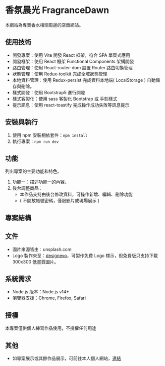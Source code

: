 # 香氛晨光 FragranceDawn

本網站為專賣香水相關周邊的店商網站。

## 使用技術

- 開發專案：使用 Vite 開發 React 框架，符合 SPA 單頁式應用
- 開發框架：使用 React 框架 Functional Components 架構開發
- 路由管理：使用 React-router-dom 設置 Router 路由切換管理
- 狀態管理：使用 Redux-toolkit 完成全域狀態管理
- 本地資料管理：使用 Redux-persist 完成資料本地端( LocalStorage ) 自動儲存與刪除。
- 樣式開發：使用 Bootstrap5 進行開發
- 樣式客製化：使用 sass 客製化 Bootstrap 或 手刻樣式
- 提示訊息：使用 react-toastify 完成操作成功失敗等訊息提示

## 安裝與執行

1. 使用 npm 安裝相依套件：`npm install`
2. 執行專案：`npm run dev`

## 功能

列出專案的主要功能和特色。

1. 功能一：描述功能一的內容。
2. 後台調整商品：
    - 本作品支持由後台修改資料，可操作新增、編輯、刪除功能
    - ( 不開放帳號密碼，僅限影片或現場展示 )

## 專案結構


## 文件

- 圖片來源皆由：unsplash.com
- Logo 製作來至：[designevo](https://www.designevo.com/tw/)，可製作免費 Logo 標示，但免費版只支持下載 300x300 低畫質圖片。

## 系統需求

- Node.js 版本：Node.js v14+
- 瀏覽器支援：Chrome, Firefox, Safari

## 授權

本專案僅供個人練習作品使用，不授權任何用途

## 其他
- 如專案展示或其餘作品展示，可前往本人個人網站，[連結](https://ben0588.github.io/PersonalWebsite/#/)
